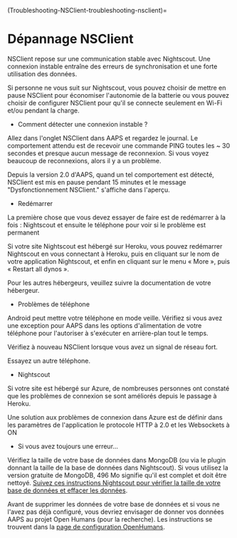 (Troubleshooting-NSClient-troubleshooting-nsclient)=

# Dépannage NSClient

NSClient repose sur une communication stable avec Nightscout. Une connexion instable entraîne des erreurs de synchronisation et une forte utilisation des données.

Si personne ne vous suit sur Nightscout, vous pouvez choisir de mettre en pause NSClient pour économiser l'autonomie de la batterie ou vous pouvez choisir de configurer NSClient pour qu'il se connecte seulement en Wi-Fi et/ou pendant la charge.

* Comment détecter une connexion instable ?

Allez dans l'onglet NSClient dans AAPS et regardez le journal. Le comportement attendu est de recevoir une commande PING toutes les ~ 30 secondes et presque aucun message de reconnexion. Si vous voyez beaucoup de reconnexions, alors il y a un problème.

Depuis la version 2.0 d'AAPS, quand un tel comportement est détecté, NSClient est mis en pause pendant 15 minutes et le message "Dysfonctionnement NSClient." s'affiche dans l'aperçu.

* Redémarrer

La première chose que vous devez essayer de faire est de redémarrer à la fois : Nightscout et ensuite le téléphone pour voir si le problème est permanent

Si votre site Nightscout est hébergé sur Heroku, vous pouvez redémarrer Nightscout en vous connectant à Heroku, puis en cliquant sur le nom de votre application Nightscout, et enfin en cliquant sur le menu « More », puis « Restart all dynos ».

Pour les autres hébergeurs, veuillez suivre la documentation de votre hébergeur.

* Problèmes de téléphone

Android peut mettre votre téléphone en mode veille. Vérifiez si vous avez une exception pour AAPS dans les options d'alimentation de votre téléphone pour l'autoriser à s'exécuter en arrière-plan tout le temps.

Vérifiez à nouveau NSClient lorsque vous avez un signal de réseau fort.

Essayez un autre téléphone.

* Nightscout

Si votre site est hébergé sur Azure, de nombreuses personnes ont constaté que les problèmes de connexion se sont améliorés depuis le passage à Heroku.

Une solution aux problèmes de connexion dans Azure est de définir dans les paramètres de l'application le protocole HTTP à 2.0 et les Websockets à ON

* Si vous avez toujours une erreur...

Vérifiez la taille de votre base de données dans MongoDB (ou via le plugin donnant la taille de la base de données dans Nightscout). Si vous utilisez la version gratuite de MongoDB, 496 Mo signifie qu'il est complet et doit être nettoyé. [Suivez ces instructions Nightscout pour vérifier la taille de votre base de données et effacer les données](https://nightscout.github.io/troubleshoot/troublehoot/#database-full).

Avant de supprimer les données de votre base de données et si vous ne l'avez pas déjà configuré, vous devriez envisager de donner vos données AAPS au projet Open Humans (pour la recherche). Les instructions se trouvent dans la [page de configuration OpenHumans](../Configuration/OpenHumans).